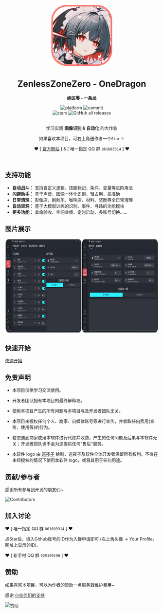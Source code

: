 <!-- markdownlint-restore -->
<div align="center">

<img src="./image/ellen.png" width="200">

# ZenlessZoneZero - OneDragon

**绝区零 - 一条龙**

<div>
    <img alt="platform" src="https://img.shields.io/badge/platform-Windows-blueviolet">
    <img alt="commit" src="https://img.shields.io/github/commit-activity/m/DoctorReid/ZenlessZoneZero-OneDragon?color=blue">
</div>
<div>
    <img alt="stars" src="https://img.shields.io/github/stars/DoctorReid/ZenlessZoneZero-OneDragon?style=social">
    <img alt="GitHub all releases" src="https://img.shields.io/github/downloads/DoctorReid/ZenlessZoneZero-OneDragon/total?style=social">
</div>
<br>

学习实践 __图像识别 & 自动化__ 的大作业

如果喜欢本项目，可右上角送作者一个`Star` ✨

❤ [ [官方网站](https://one-dragon.org/zzz/zh/home.html) ] & [ 唯一指定 QQ 群 `861603314` ] ❤

</div>
</br>
<!-- markdownlint-restore -->

## 支持功能

- **自动战斗：** 支持自定义逻辑、技能标记、条件、变量等进阶用法
- **闪避助手：** 基于声音、图像一体化识别，轻占用，高准确
- **日常清理：** 影像店、刮刮乐、咖啡店、材料、奖励等全日常清理
- **自动空洞：** 基于大模型训练的识别、事件、寻路的功能模块
- **更多功能：** 拿命验收、空洞业绩、定时启动、多账号切换……

## 图片展示

<img alt="App" src="./image/app.png" width="852" height="312" />

## 快速开始

[快速开始](https://one-dragon.org/zzz/zh/quickstart.html)

## 免责声明

- 本项目仅供学习交流使用。

- 开发者团队拥有本项目的最终解释权。

- 使用本项目产生的所有问题与本项目与及开发者团队无关。

- 本项目未授权任何个人、商家、自媒体账号等进行宣传，并收取任何费用(宣传、使用等)的行为。

- 若您遇到商家使用本软件进行代练并收费，产生的任何问题及后果与本软件无关；开发者团队也不会为您提供任何"售后"服务。

- 本软件 logo 由 [巡夜子](https://github.com/yokuminto) 绘制，巡夜子及软件全体开发者保留所有权利。不得在未经授权的情况下使用本软件 logo，或将其用于任何用途。

## 贡献/参与者

感谢所有参与到开发的朋友们~

![Contributors](https://contrib.rocks/image?repo=DoctorReid/ZenlessZoneZero-OneDragon)

## 加入讨论

❤ [ 唯一指定 QQ 群 `861603314` ] ❤

点Star后，填入Github账号的ID作为入群申请即可 (右上角头像 -> Your Profile，网址上显示的ID)。

❤ [ 新手村 QQ 群 `925199190` ] ❤

## 赞助

如果喜欢本项目，可以为作者的赞助一点服务器维护费用~

感谢 [小伙伴们的支持](https://one-dragon.org/other/zh/like/thanks_2024.html)

<img alt="赞助" src="./image/sponsor.png" width="512" height="256" />
